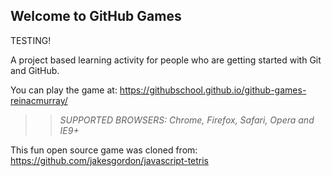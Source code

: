 ## Welcome to GitHub Games

TESTING!

A project based learning activity for people who are getting started with Git and GitHub.

You can play the game at: https://githubschool.github.io/github-games-reinacmurray/

>> _*SUPPORTED BROWSERS*: Chrome, Firefox, Safari, Opera and IE9+_

This fun open source game was cloned from: https://github.com/jakesgordon/javascript-tetris
